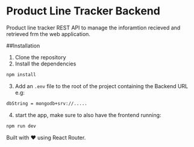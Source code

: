 # Product Line Tracker Backend
Product line tracker REST API to manage the inforamtion recieved and retrieved frm the web application.

##Installation
1. Clone the repository
2. Install the dependencies
  ```bash
  npm install
  ```
3. Add an ``.env`` file to the root of the project containing the Backend URL e.g:
  ```bash
 dbString = mongodb+srv://.....
  ```
4. start the app, make sure to also have the frontend running:
  ```bash
 npm run dev
  ```

    

Built with ❤️ using React Router.
